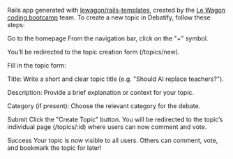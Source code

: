 Rails app generated with [lewagon/rails-templates](https://github.com/lewagon/rails-templates), created by the [Le Wagon coding bootcamp](https://www.lewagon.com) team.
To create a new topic in Debatify, follow these steps:

Go to the homepage
From the navigation bar, click on the "+" symbol.

You’ll be redirected to the topic creation form (/topics/new).

Fill in the topic form:

Title: Write a short and clear topic title (e.g. "Should AI replace teachers?").

Description: Provide a brief explanation or context for your topic.

Category (if present): Choose the relevant category for the debate.

Submit
Click the "Create Topic" button. You will be redirected to the topic’s individual page (/topics/:id) where users can now comment and vote.

Success
Your topic is now visible to all users. Others can comment, vote, and bookmark the topic for later!
